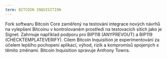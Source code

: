 ```yaml
---
term: BITCOIN INQUISITION
---
```


Fork softwaru Bitcoin Core zaměřený na testování integrace nových návrhů na vylepšení Bitcoinu v kontrolovaném prostředí na testovacích sítích jako je Signet. Zahrnuje například podporu pro BIP118 (ANYPREVOUT) a BIP119 (CHECKTEMPLATEVERIFY). Cílem Bitcoin Inquisition je experimentování za účelem lepšího pochopení aplikací, výhod, rizik a kompromisů spojených s těmito změnami. Bitcoin Inquisition spravuje Anthony Towns.